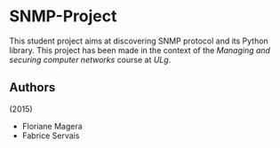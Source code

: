 # SNMP-Project
This student project aims at discovering SNMP protocol and its Python library. This project has been made in the context of the *Managing and securing computer networks* course at *ULg*.

## Authors
(2015)
- Floriane Magera
- Fabrice Servais
